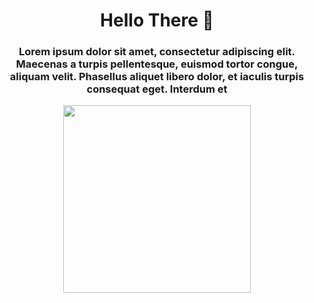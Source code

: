 <h1 align="center">
    Hello There 👋
</h1>
<h3 align="center">Lorem ipsum dolor sit amet, consectetur adipiscing elit. Maecenas a turpis pellentesque, euismod tortor congue, aliquam velit. Phasellus aliquet libero dolor, et iaculis turpis consequat eget. Interdum et</h3>

<div id="header" align="center" >
    <img src="https://media.giphy.com/media/CuuSHzuc0O166MRfjt/giphy.gif" width="300">
</div>
